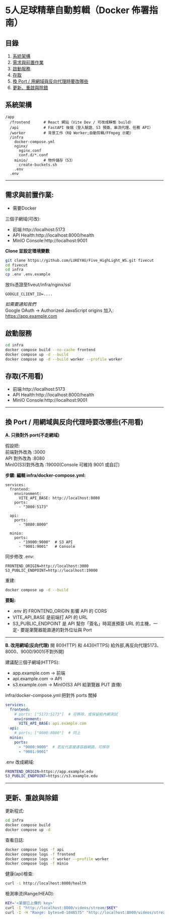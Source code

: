 # 5人足球精華自動剪輯（Docker 佈署指南）

## 目錄
1. [系統架構](#系統架構)  
2. [需求與前置作業](#需求與前置作業)  
3. [啟動服務](#啟動服務)  
4. [存取](#存取)  
5. [換 Port / 用網域與反向代理時要改哪些](#換-port--用網域與反向代理時要改哪些)  
6. [更新、重啟與除錯](#更新、重啟與除錯)


## 系統架構
```
/app
  /frontend      # React 網站（Vite Dev / 可改成靜態 build）
  /api           # FastAPI 後端（登入驗證、S3 預簽、串流代理、任務 API）
  /worker        # 背景工作（RQ Worker;自動剪輯/FFmpeg 示範）
  /infra
    docker-compose.yml
    nginx/
      nginx.conf
      conf.d/*.conf
    minio/       # 物件儲存（S3）
      create-buckets.sh
    .env 
  .env 
```
---

## 需求與前置作業:
- 需要Docker

三個子網域(可改):
- 前端:http://localhost:5173
- API Health:http://localhost:8000/health
- MinIO Console:http://localhost:9001

**Clone 並設定環境變數**
```bash
git clone https://github.com/LUKEYAU/Five_HighLight_WS.git fivecut
cd fivecut
cd infra
cp .env .env.example
```
放tls憑證至fiveut/infra/nginx/ssl
```
GOOGLE_CLIENT_ID=....
```

*如需要通知我們*  
Google OAuth → Authorized JavaScript origins 加入:
https://app.example.com

## 啟動服務
```bash
cd infra
docker compose build --no-cache frontend
docker compose up -d --build
docker compose up -d --build worker --profile worker
```

## 存取(不用看)
- 前端:http://localhost:5173
- API Health:http://localhost:8000/health
- MinIO Console:http://localhost:9001

---
## 換 Port / 用網域與反向代理時要改哪些(不用看)
**A. 只換對外 port(不走網域)**

假設把:  
前端對外改為 :3000  
API 對外改為 :8080  
MinIO(S3)對外改為 :19000(Console 可維持 9001 或自訂)

**步驟:
編輯 infra/docker-compose.yml:**
```
services:
  frontend:
    environment:
      VITE_API_BASE: http://localhost:8080
    ports:
      - "3000:5173"

  api:
    ports:
      - "8080:8000"

  minio:
    ports:
      - "19000:9000"  # S3 API
      - "9001:9001"   # Console
```

同步修改 .env:
```
FRONTEND_ORIGIN=http://localhost:3000
S3_PUBLIC_ENDPOINT=http://localhost:19000
```

重建:
```bash
docker compose up -d --build
```

**要點:**
- .env 的 FRONTEND_ORIGIN 影響 API 的 CORS
- VITE_API_BASE 是前端打 API 的 URL
- S3_PUBLIC_ENDPOINT 是 API 幫你「簽名」時寫進預簽 URL 的主機，一定- 要是瀏覽器能直連的對外位址與 Port

---
**B. 改用網域(反向代理)**
開 80(HTTP) 和 443(HTTPS) 給外部,再反向代理5173、8000、9000/9001(不對外開)

建議配三個子網域(HTTPS):
- app.example.com → 前端
- api.example.com → API
- s3.example.com → MinIO(S3 API 給瀏覽器 PUT 直傳)


infra/docker-compose.yml:把對外 ports 關掉
```yml
services:
  frontend:
    # ports: ["5173:5173"]  # 可移除，或保留給內網測試
    environment:
      VITE_API_BASE: api.example.com
  api:
    # ports: ["8000:8000"]  # 同上
  minio:
    ports:
      - "9000:9000"  # 若反代直接連容器網路，可移除
      - "9001:9001"
```

.env 改成網域:
```bash
FRONTEND_ORIGIN=https://app.example.edu
S3_PUBLIC_ENDPOINT=https://s3.example.edu
```
---
## 更新、重啟與除錯

更新程式:
```bash
cd infra
docker compose build
docker compose up -d
```

查看日誌:
```bash
docker compose logs -f api
docker compose logs -f frontend
docker compose logs -f worker --profile worker
docker compose logs -f minio
```

健康(api)檢查:
```bash
curl -i http://localhost:8000/health
```

檢測串流(Range/HEAD):
```bash
KEY='<某個已上傳的 key>'
curl -I "http://localhost:8000/videos/stream/$KEY"
curl -I -H "Range: bytes=0-1048575" "http://localhost:8000/videos/stream/$KEY"
```